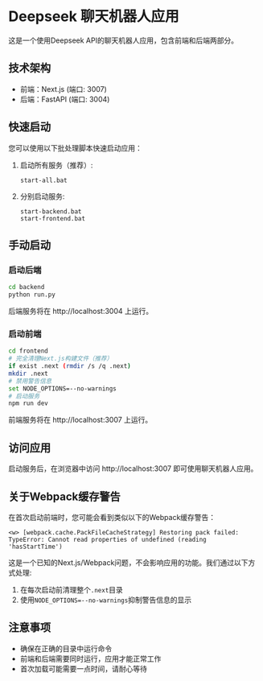 # Deepseek 聊天机器人应用

这是一个使用Deepseek API的聊天机器人应用，包含前端和后端两部分。

## 技术架构

- 前端：Next.js (端口: 3007)
- 后端：FastAPI (端口: 3004)

## 快速启动

您可以使用以下批处理脚本快速启动应用：

1. 启动所有服务（推荐）:
   ```
   start-all.bat
   ```

2. 分别启动服务:
   ```
   start-backend.bat
   start-frontend.bat
   ```

## 手动启动

### 启动后端

```bash
cd backend
python run.py
```

后端服务将在 http://localhost:3004 上运行。

### 启动前端

```bash
cd frontend
# 完全清理Next.js构建文件（推荐）
if exist .next (rmdir /s /q .next)
mkdir .next
# 禁用警告信息
set NODE_OPTIONS=--no-warnings
# 启动服务
npm run dev
```

前端服务将在 http://localhost:3007 上运行。

## 访问应用

启动服务后，在浏览器中访问 http://localhost:3007 即可使用聊天机器人应用。

## 关于Webpack缓存警告

在首次启动前端时，您可能会看到类似以下的Webpack缓存警告：

```
<w> [webpack.cache.PackFileCacheStrategy] Restoring pack failed: TypeError: Cannot read properties of undefined (reading 'hasStartTime')
```

这是一个已知的Next.js/Webpack问题，不会影响应用的功能。我们通过以下方式处理:

1. 在每次启动前清理整个`.next`目录
2. 使用`NODE_OPTIONS=--no-warnings`抑制警告信息的显示

## 注意事项

- 确保在正确的目录中运行命令
- 前端和后端需要同时运行，应用才能正常工作
- 首次加载可能需要一点时间，请耐心等待 
